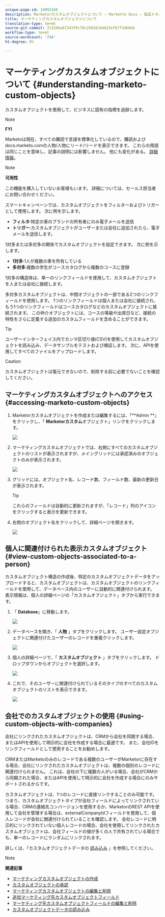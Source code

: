 ```yaml
---
unique-page-id: 10093188
description: Marketorカスタムオブジェクトについて — Marketto Docs — 製品ドキュメント
title: マーケティングカスタムオブジェクトについて
translation-type: tm+mt
source-git-commit: 313266a67243f0c70c25010cb4825efb7f3db0ab
workflow-type: tm+mt
source-wordcount: '734'
ht-degree: 0%

---
```



# マーケティングカスタムオブジェクトについて {#understanding-marketo-custom-objects}

カスタムオブジェクトを使用して、ビジネスに固有の指標を追跡します。

>[!NOTE]
>
>**FYI**
>
>Marketoは現在、すべての購読で言語を標準化しているので、購読およびdocs.marketo.comの人物/人物にリード/リードを表示できます。 これらの用語は同じことを意味し、記事の説明には影響しません。 他にも変化がある。 [詳細情報](http://docs.marketo.com/display/DOCS/Updates+to+Marketo+Terminology)。

>[!NOTE]
>
>**可用性**
>
>この機能を購入していないお客様もいます。 詳細については、セールス担当者にお問い合わせください。

スマートキャンペーンでは、カスタムオブジェクトをフィルターおよびトリガーとして使用します。 次に例を示します。

* **フィルタ**:特定の車のブランドの所有者にのみ電子メールを送信
* **トリガー**:カスタムオブジェクトがユーザーまたは会社に追加されたら、電子メールを送信します。

1対多または多対多の関係でカスタムオブジェクトを設定できます。 次に例を示します。

* **1対多**:1人が複数の車を所有している
* **多対多**:複数の学生がコースカタログから複数のコースに登録

1対多の構造体は、単一のリンクフィールドを使用して、カスタムオブジェクトを人または会社に接続します。

多対多カスタムオブジェクトは、中間オブジェクトの一部である2つのリンクフィールドを使用します。 1つのリンクフィールドは個人または会社に接続され、もう1つのリンクフィールドはコースカタログなどのカスタムオブジェクトに接続されます。 この仲介オブジェクトには、コースの等級や出席日など、接続の特性をさらに定義する追加のカスタムフィールドを含めることができます。

>[!TIP]
>
>ユーザーインターフェイス内でカンマ区切り値(CSV)を使用してカスタムオブジェクトを読み込み、データサンプルをテストおよび検証します。 次に、APIを使用してすべてのファイルをアップロードします。

>[!CAUTION]
>
>カスタムオブジェクトは復元できないので、削除する前に必要でないことを確認してください。

## マーケティングカスタムオブジェクトへのアクセス {#accessing-marketo-custom-objects}

1. Marketorカスタムオブジェクトを作成または編集するには、「**Admin **」をクリックし、「 **Marketorカスタム**&#x200B;オブジェクト」リンクをクリックします。

   ![](assets/image2016-5-18-16-3a59-3a30.png)

1. マーケティングカスタムオブジェクトでは、右側にすべてのカスタムオブジェクトのリストが表示されますが、メイングリッドには承認済みのオブジェクトのみが表示されます。

   ![](assets/image2016-6-10-15-3a14-3a18.png)

1. グリッドには、オブジェクト名、レコード数、フィールド数、最新の更新日が表示されます。

   >[!TIP]
   >
   >これらのフィールドは自動的に更新されますが、「レコード」列のアイコンをクリックすると表示を更新できます。

1. 右側のオブジェクト名をクリックして、詳細ページを開きます。

   ![](assets/image2016-6-10-15-3a15-3a29.png)

## 個人に関連付けられた表示カスタムオブジェクト {#view-custom-objects-associated-to-a-person}

カスタムオブジェクト構造の作成後、特定のカスタムオブジェクトデータをアップロードすると、カスタムオブジェクトは、カスタムオブジェクトのリンクフィールドを使用して、データベース内のユーザーに自動的に関連付けられます。 表示情報は、個人の詳細ページの「カスタムオブジェクト」タブから実行できます。

1. 「 **Database**」に移動します。

   ![](assets/db.png)

1. データベースを開き、「 **人物** 」タブをクリックします。 ユーザー設定オブジェクトに関連付けたユーザーのレコードを重複クリックします。

   ![](assets/five.png)

1. 個人の詳細ページで、「 **カスタムオブジェクト** 」タブをクリックします。 ドロップダウンからオブジェクトを選択します。

   ![](assets/six.png)

1. これで、そのユーザーに関連付けられているそのタイプのすべてのカスタムオブジェクトのリストを表示できます。

   ![](assets/seven.png)

## 会社でのカスタムオブジェクトの使用 {#using-custom-objects-with-companies}

会社にリンクされたカスタムオブジェクトは、CRMから会社を同期する場合、またはAPIを使用して明示的に会社を作成する場合に最適です。 また、会社IDをリンクフィールドとして使用することをお勧めします。

CRMまたはMarketoのみのレコードである複数のユーザーがMarketorに存在する場合、会社にリンクされたカスタムオブジェクトは、複数の個別のレコードに関連付けられません。 これは、会社の下に複数の人がいる場合、会社がCRMから同期された場合、またはAPIを使用して明示的に会社を作成する場合にのみサポートされるからです。

カスタムオブジェクトは、1つのレコードに直接リンクすることのみ可能です。 つまり、カスタムオブジェクトタイプが会社フィールドによってリンクされている場合、CRMの連絡先コンバージョンを使用するか、MarketorのREST APIを使用して会社を管理する場合は、externalCompanyIdフィールドを使用して、個人レコードが会社に関連付けられていることを確認します。 会社レコードに明示的にリンクされていない個人レコードの場合、会社を使用してリンクされたカスタムオブジェクトは、会社フィールドの値が多くの人で共有されている場合でも、単一のレコードにランダムにリンクされます。

詳しくは、「カスタムオブジェクトデータの [読み込み](import-custom-object-data.md) 」を参照してください。

>[!NOTE]
>
>**関連記事**
>
>* [マーケティングカスタムオブジェクトの作成](create-marketo-custom-objects.md)
>* [カスタムオブジェクトの承認](approve-a-custom-object.md)
>* [マーケティングカスタムオブジェクトの編集と削除](edit-and-delete-a-marketo-custom-object.md)
>* [追加マーケティング先カスタムオブジェクトフィールド](add-marketo-custom-object-fields.md)
>* [マーケティング先カスタムオブジェクトフィールドの編集と削除](edit-and-delete-marketo-custom-object-fields.md)
>* [カスタムオブジェクトデータの読み込み](import-custom-object-data.md)

>



